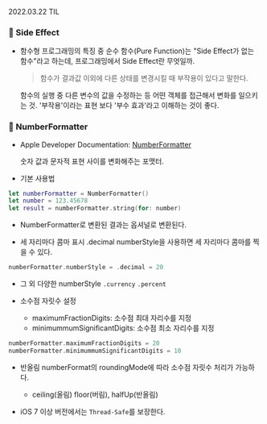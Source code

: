 2022.03.22 TIL

### 📌 Side Effect
- 함수형 프로그래밍의 특징 중 순수 함수(Pure Function)는 "Side Effect가 없는 함수"라고 하는데, 프로그래밍에서 Side Effect란 무엇일까.  
    > 함수가 결과값 이외에 다른 상태를 변경시킬 때 부작용이 있다고 말한다.

    함수의 실행 중 다른 변수의 값을 수정하는 등 어떤 객체를 접근해서 변화를 일으키는 것. '부작용'이라는 표현 보다 '부수 효과'라고 이해하는 것이 좋다.


### 📌 NumberFormatter
- Apple Developer Documentation: [NumberFormatter](https://developer.apple.com/documentation/foundation/numberformatter)

    숫자 값과 문자적 표현 사이를 변화해주는 포맷터.
- 기본 사용법
```swift
let numberFormatter = NumberFormatter()
let number = 123.45678
let result = numberFormatter.string(for: number)
```
- NumberFormatter로 변환된 결과는 옵셔널로 변환된다.

- 세 자리마다 콤마 표시
.decimal numberStyle을 사용하면 세 자리마다 콤마를 찍을 수 있다.
```swift
numberFormatter.numberStyle = .decimal = 20
```

- 그 외 다양한 numberStyle
```.currency```
```.percent```

- 소수점 자릿수 설정
    - maximumFractionDigits: 소수점 최대 자리수를 지정
    - minimummumSignificantDigits: 소수점 최소 자리수를 지정
```swift
numberFormatter.maximumFractionDigits = 20
numberFormatter.minimummumSignificantDigits = 10
```

- 반올림
numberFormat의 roundingMode에 따라 소수점 자릿수 처리가 가능하다.
    - ceiling(올림) floor(버림), halfUp(반올림)

- iOS 7 이상 버전에서는 ```Thread-Safe```를 보장한다.